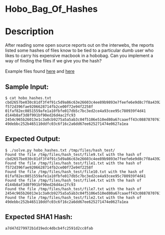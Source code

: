 # Hobo_Bag_Of_Hashes

# Description

<p>After reading some open source reports out on the interwebs, the reports listed some hashes of files know to be tied to a particular dumb user who likes to carry his expensive macbook in a hobobag. Can you implement a way of finding the files if we give you the hash?<br/><br/>
Example files found <a href="hobo_hashing_files.tgz">here</a> and <a href="/static/downloads/hobo_hashes.txt">here</a></p>

## Sample Input:

```
$ cat hobo_hashes.txt
cbd2657be030c81df3f4f91c5d9a86c63e26603c4ee89b9893e7feefe6e9d8c7f8a43926d01cee9cfe77789a3ff006f8372571f86248b6514147576b6fd2d04b
f572d396fae9206628714fb2ce00f72e94f2258f
01faf82ec0851559afe1a10fbfe017db5c7bc3ed2ce4a93cee95c780939f4d41
d144b8af3d8f991bf90ed26d4ac2fc93
2454c965b26013e1c3a0cb9275a5a5ab3c04f5106e510ed80a67caaeff43c088787076183176c01f358ae0a6361c5883
49debbc252b465110ddfc03c6f16c2a6dd67ee625271474e0627a1ea
```
## Expected Output:

```
$ ./solve.py hobo_hashes.txt /tmp/files/hash_test/
Found the file /tmp/files/hash_test/file9.txt with the hash of cbd2657be030c81df3f4f91c5d9a86c63e26603c4ee89b9893e7feefe6e9d8c7f8a43926d01cee9cfe77789a3ff006f8372571f86248b6514147576b6fd2d04b
Found the file /tmp/files/hash_test/file1.txt with the hash of f572d396fae9206628714fb2ce00f72e94f2258f
Found the file /tmp/files/hash_test/file10.txt with the hash of 01faf82ec0851559afe1a10fbfe017db5c7bc3ed2ce4a93cee95c780939f4d41
Found the file /tmp/files/hash_test/file4.txt with the hash of d144b8af3d8f991bf90ed26d4ac2fc93
Found the file /tmp/files/hash_test/file7.txt with the hash of 2454c965b26013e1c3a0cb9275a5a5ab3c04f5106e510ed80a67caaeff43c088787076183176c01f358ae0a6361c5883
Found the file /tmp/files/hash_test/file2.txt with the hash of 49debbc252b465110ddfc03c6f16c2a6dd67ee625271474e0627a1ea
```
## Expected SHA1 Hash:

```
a7d47d279972b1d19edc4dbcb4fc2591d2cc8fab
```
